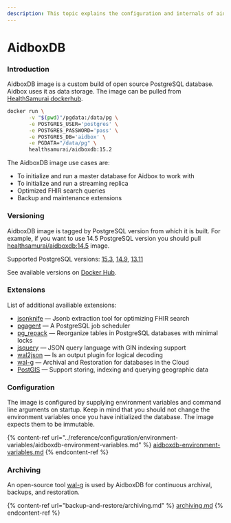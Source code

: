 ```yaml
---
description: This topic explains the configuration and internals of aidboxdb image
---
```


# AidboxDB

### Introduction

AidboxDB image is a custom build of open source PostgreSQL database. Aidbox uses it as data storage. The image can be pulled from [HealthSamurai dockerhub](https://hub.docker.com/r/healthsamurai/aidboxdb/tags?page=1\&ordering=last\_updated).

```bash
docker run \
       -v "$(pwd)"/pgdata:/data/pg \
       -e POSTGRES_USER='postgres' \
       -e POSTGRES_PASSWORD='pass' \
       -e POSTGRES_DB='aidbox' \
       -e PGDATA="/data/pg" \
       healthsamurai/aidboxdb:15.2
```

The AidboxDB image use cases are:

* To initialize and run a master database for Aidbox to work with
* To initialize and run a streaming replica
* Optimized FHIR search queries
* Backup and maintenance extensions

### Versioning

AidboxDB image is tagged by PostgreSQL version from which it is built. For example, if you want to use 14.5 PostgreSQL version you should pull [healthsamurai/aidboxdb:14.5](https://hub.docker.com/layers/healthsamurai/aidboxdb/14.5/images/sha256-24accc760960f6abed0f9b2d2382712e5b98aa382403887e24408f0f0fdcf58d?context=repo) image.

Supported PostgreSQL versions: [15.3](https://hub.docker.com/layers/healthsamurai/aidboxdb/15.3/images/sha256-68f08757002725ee9ede9177e496fb76a0edcec127e59e122b2372894ee3dc1a?context=explore), [14.9](https://hub.docker.com/layers/healthsamurai/aidboxdb/14.9/images/sha256-620bf13df2620863a5f5c1ae0f5087e7d34d66d7b5aa8fb7f59393338e010ed1?context=explore), [13.11](https://hub.docker.com/layers/healthsamurai/aidboxdb/13.11/images/sha256-a81b8fedeef96d231704b6574414b9a04adf37f91064cf614188c39e15818e0e?context=explore)

See available versions on [Docker Hub](https://hub.docker.com/r/healthsamurai/aidboxdb/tags).

### Extensions

List of additional availiable extensions:

* [jsonknife](https://github.com/niquola/jsonknife) — Jsonb extraction tool for optimizing FHIR search
* [pgagent](https://github.com/pgadmin-org/pgagent) — A PostgreSQL job scheduler
* [pg\_repack](https://github.com/reorg/pg\_repack) — Reorganize tables in PostgreSQL databases with minimal locks
* [jsquery](https://github.com/postgrespro/jsquery) — JSON query language with GIN indexing support
* [wal2json](https://github.com/eulerto/wal2json) — Is an output plugin for logical decoding
* [wal-g](https://github.com/wal-g/wal-g) — Archival and Restoration for databases in the Cloud
* [PostGIS](https://github.com/postgis/postgis) — Support storing, indexing and querying geographic data

### Configuration

The image is configured by supplying environment variables and command line arguments on startup. Keep in mind that you should not change the environment variables once you have initialized the database. The image expects them to be immutable.

{% content-ref url="../reference/configuration/environment-variables/aidboxdb-environment-variables.md" %}
[aidboxdb-environment-variables.md](../reference/configuration/environment-variables/aidboxdb-environment-variables.md)
{% endcontent-ref %}

### Archiving

An open-source tool [wal-g](https://github.com/wal-g/wal-g) is used by AidboxDB for continuous archival, backups, and restoration.

{% content-ref url="backup-and-restore/archiving.md" %}
[archiving.md](backup-and-restore/archiving.md)
{% endcontent-ref %}
